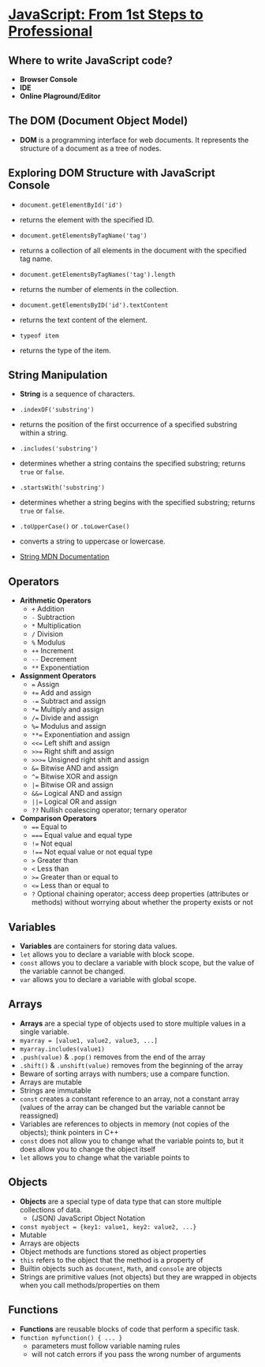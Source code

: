 # [JavaScript: From 1st Steps to Professional](https://anjana.dev/javascript-first-steps/)

## Where to write JavaScript code?

- **Browser Console**
- **IDE**
- **Online Plaground/Editor**

## The DOM (Document Object Model)

- **DOM** is a programming interface for web documents. It represents the structure of a document as a tree of nodes.

## Exploring DOM Structure with JavaScript Console

- `document.getElementById('id')`
- returns the element with the specified ID.

- `document.getElementsByTagName('tag')`
- returns a collection of all elements in the document with the specified tag name.

- `document.getElementsByTagNames('tag').length`
- returns the number of elements in the collection.

- `document.getElementsByID('id').textContent`
- returns the text content of the element.

- `typeof item`
- returns the type of the item.

## String Manipulation

- **String** is a sequence of characters.
- `.indexOF('substring')`
- returns the position of the first occurrence of a specified substring within a string.

- `.includes('substring')`
- determines whether a string contains the specified substring; returns `true` or `false`.

- `.startsWith('substring')`
- determines whether a string begins with the specified substring; returns `true` or `false`.

- `.toUpperCase()` or `.toLowerCase()`
- converts a string to uppercase or lowercase.

- [String MDN Documentation](https://developer.mozilla.org/en-US/docs/Web/JavaScript/Reference/Global_Objects/String)

## Operators

- **Arithmetic Operators**
  - `+` Addition
  - `-` Subtraction
  - `*` Multiplication
  - `/` Division
  - `%` Modulus
  - `++` Increment
  - `--` Decrement
  - `**` Exponentiation
- **Assignment Operators**
  - `=` Assign
  - `+=` Add and assign
  - `-=` Subtract and assign
  - `*=` Multiply and assign
  - `/=` Divide and assign
  - `%=` Modulus and assign
  - `**=` Exponentiation and assign
  - `<<=` Left shift and assign
  - `>>=` Right shift and assign
  - `>>>=` Unsigned right shift and assign
  - `&=` Bitwise AND and assign
  - `^=` Bitwise XOR and assign
  - `|=` Bitwise OR and assign
  - `&&=` Logical AND and assign
  - `||=` Logical OR and assign
  - `??` Nullish coalescing operator; ternary operator
- **Comparison Operators**
  - `==` Equal to
  - `===` Equal value and equal type
  - `!=` Not equal
  - `!==` Not equal value or not equal type
  - `>` Greater than
  - `<` Less than
  - `>=` Greater than or equal to
  - `<=` Less than or equal to
  - `?` Optional chaining operator; access deep properties (attributes or methods) without worrying about whether the property exists or not

## Variables

- **Variables** are containers for storing data values.
- `let` allows you to declare a variable with block scope.
- `const` allows you to declare a variable with block scope, but the value of the variable cannot be changed.
- `var` allows you to declare a variable with global scope.

## Arrays

- **Arrays** are a special type of objects used to store multiple values in a single variable.
- `myarray = [value1, value2, value3, ...]`
- `myarray.includes(value1)`
- `.push(value)` & `.pop()` removes from the end of the array
- `.shift()` & `.unshift(value)` removes from the beginning of the array
- Beware of sorting arrays with numbers; use a compare function.
- Arrays are mutable
- Strings are immutable
- `const` creates a constant reference to an array, not a constant array (values of the array can be changed but the variable cannot be reassigned)
- Variables are references to objects in memory (not copies of the objects); think pointers in C++
- `const` does not allow you to change what the variable points to, but it does allow you to change the object itself
- `let` allows you to change what the variable points to

## Objects

- **Objects** are a special type of data type that can store multiple collections of data.
  - (JSON) JavaScript Object Notation
- `const myobject = {key1: value1, key2: value2, ...}`
- Mutable
- Arrays are objects
- Object methods are functions stored as object properties
- `this` refers to the object that the method is a property of
- Builtin objects such as `document`, `Math`, and `console` are objects
- Strings are primitive values (not objects) but they are wrapped in objects when you call methods/properties on them

## Functions

- **Functions** are reusable blocks of code that perform a specific task.
- `function myfunction() { ... }`
  - parameters must follow variable naming rules
  - will not catch errors if you pass the wrong number of arguments
